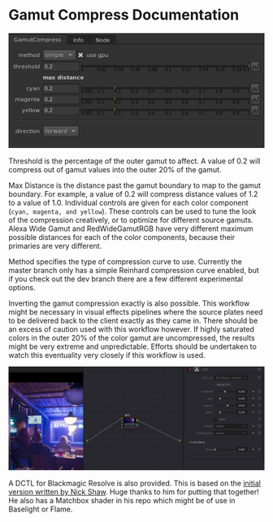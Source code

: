 # Gamut Compress Documentation
![GamutCompress Nuke UI](/images/screenshots/GamutCompress_nuke-ui.png)

Threshold is the percentage of the outer gamut to affect. A value of 0.2 will compress out of gamut values into the outer 20% of the gamut.

Max Distance is the distance past the gamut boundary to map to the gamut boundary. For example, a value of 0.2 will compress distance values of 1.2 to a value of 1.0. Individual controls are given for each color component (`cyan, magenta, and yellow`). These controls can be used to tune the look of the compression creatively, or to optimize for different source gamuts. Alexa Wide Gamut and RedWideGamutRGB have very different maximum possible distances for each of the color components, because their primaries are very different.

Method specifies the type of compression curve to use. Currently the master branch only has a simple Reinhard compression curve enabled, but if you check out the dev branch there are a few different experimental options. 

Inverting the gamut compression exactly is also possible. This workflow might be necessary in visual effects pipelines where the source plates need to be delivered back to the client exactly as they came in. There should be an excess of caution used with this workflow however. If highly saturated colors in the outer 20% of the color gamut are uncompressed, the results might be very extreme and unpredictable. Efforts should be undertaken to watch this eventuality very closely if this workflow is used.

![Resolve UI](/images/screenshots/GamutCompress_resolve-ui.png)

A DCTL for Blackmagic Resolve is also provided. This is based on the [initial version written by Nick Shaw](https://github.com/nick-shaw/gamut_mapping). Huge thanks to him for putting that together! He also has a Matchbox shader in his repo which might be of use in Baselight or Flame.

